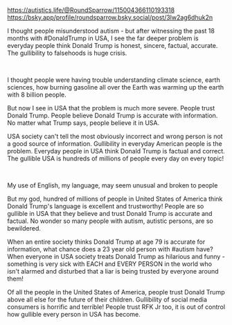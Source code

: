 https://autistics.life/@RoundSparrow/115004366110193318   
https://bsky.app/profile/roundsparrow.bsky.social/post/3lw2ag6dhuk2n   

I thought people misunderstood autism - but after witnessing the past 18 months with #DonaldTrump in USA, I see the far deeper problem is everyday people think Donald Trump is honest, sincere, factual, accurate. The gullibility to falsehoods is huge crisis.

&nbsp;

I thought people were having trouble understanding climate science, earth sciences, how burning gasoline all over the Earth was warming up the earth with 8 billion people.

But now I see in USA that the problem is much more severe. People trust Donald Trump. People believe Donald Trump is accurate with information. No matter what Trump says, people believe it in USA.

USA society can't tell the most obviously incorrect and wrong person is not a good source of information. Gullibility in everyday American people is the problem. Everyday people in USA think Donald Trump is factual and correct. The gullible USA is hundreds of millions of people every day on every topic!

&nbsp;

My use of English, my language, may seem unusual and broken to people

But my god, hundred of millions of people in United States of America think Donald Trump's language is excellent and trustworthy!  People are so gullible in USA that they believe and trust Donald Trump is accurate and factual. No wonder so many people with autism, autistic persons, are so bewildered.

When an entire society thinks Donald Trump at age 79 is accurate for information, what chance does a 23 year old person with #autism have? When everyone in USA society treats Donald Trump as hilarious and funny - something is very sick with EACH and EVERY PERSON in the world who isn't alarmed and disturbed that a liar is being trusted by everyone around them! 

Of all the people in the United States of America, people trust Donald Trump above all else for the future of their children. Gullibility of social media consumers is horrific and terrible! People trust RFK Jr too, it is out of control how gullible every person in USA has become.

